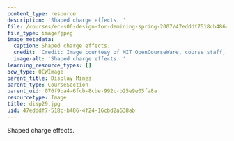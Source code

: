 ```yaml
---
content_type: resource
description: 'Shaped charge effects. '
file: /courses/ec-s06-design-for-demining-spring-2007/47edddf7518cb4864f2416cbd2a638ab_disp29.jpg
file_type: image/jpeg
image_metadata:
  caption: Shaped charge effects.
  credit: 'Credit: Image courtesy of MIT OpenCourseWare, course staff, and students.'
  image-alt: 'Shaped charge effects. '
learning_resource_types: []
ocw_type: OCWImage
parent_title: Display Mines
parent_type: CourseSection
parent_uid: 076f9ba4-6fcb-8cbe-992c-b25e9e05fa8a
resourcetype: Image
title: disp29.jpg
uid: 47edddf7-518c-b486-4f24-16cbd2a638ab
---
```

Shaped charge effects. 

